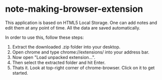 note-making-browser-extension
=============================


This application is based on HTML5 Local Storage. One can add notes and edit them at any point of time. 
All the data are saved automatically.

In order to use this, follow these steps:
1. Extract the downloaded .zip folder into your desktop.
2. Open chrome and type chrome://extensions/ into your address bar.
3. Now open "Load unpacked extension...".
4. Then select the extracted folder and hit Enter.
5. Thats it. Look at top-right corner of chrome-browser. Click on it to get started.

